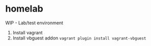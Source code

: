 # homelab
WIP - Lab/test environment

1. Install vagrant
2. Install vbguest addon
```vagrant plugin install vagrant-vbguest```
